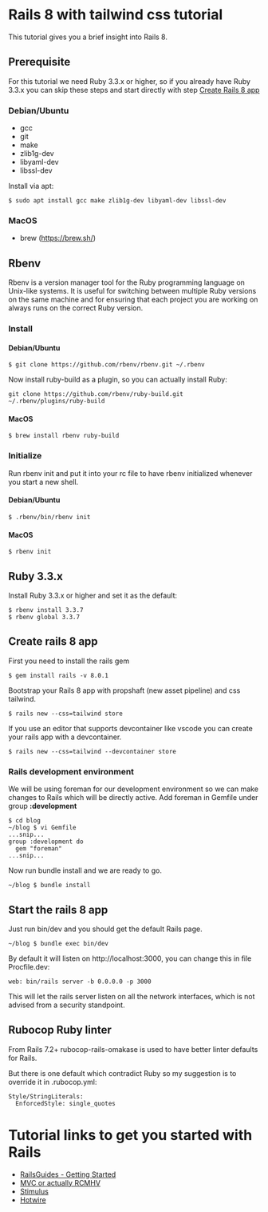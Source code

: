 # Rails 8 with tailwind css tutorial
This tutorial gives you a brief insight into Rails 8. 

## Prerequisite
For this tutorial we need Ruby 3.3.x or higher, so if you already have Ruby 3.3.x you can skip these steps and start directly with step [Create Rails 8 app](#create-rails-8-app)

### Debian/Ubuntu
- gcc
- git
- make
- zlib1g-dev
- libyaml-dev
- libssl-dev

Install via apt:
```
$ sudo apt install gcc make zlib1g-dev libyaml-dev libssl-dev
```

### MacOS
- brew (https://brew.sh/)

## Rbenv
Rbenv is a version manager tool for the Ruby programming language on Unix-like systems. It is useful for switching between multiple Ruby versions on the same machine and for ensuring that each project you are working on always runs on the correct Ruby version.

### Install
#### Debian/Ubuntu
```
$ git clone https://github.com/rbenv/rbenv.git ~/.rbenv
```

Now install ruby-build as a plugin, so you can actually install Ruby:
```
git clone https://github.com/rbenv/ruby-build.git ~/.rbenv/plugins/ruby-build
```

#### MacOS
```
$ brew install rbenv ruby-build
```

### Initialize
Run rbenv init and put it into your rc file to have rbenv initialized whenever you start a new shell.

#### Debian/Ubuntu
```
$ .rbenv/bin/rbenv init
```

#### MacOS
```
$ rbenv init
```

## Ruby 3.3.x
Install Ruby 3.3.x or higher and set it as the default:
```
$ rbenv install 3.3.7
$ rbenv global 3.3.7
```

## Create rails 8 app
First you need to install the rails gem
```
$ gem install rails -v 8.0.1
```

Bootstrap your Rails 8 app with propshaft (new asset pipeline) and css tailwind.
```
$ rails new --css=tailwind store
```

If you use an editor that supports devcontainer like vscode you can create your rails app with a devcontainer.
```
$ rails new --css=tailwind --devcontainer store
```

### Rails development environment
We will be using foreman for our development environment so we can make changes to Rails which will be directly active.
Add foreman in Gemfile under group **:development**
```
$ cd blog
~/blog $ vi Gemfile
...snip...
group :development do
  gem "foreman"
...snip...
```

Now run bundle install and we are ready to go.
```
~/blog $ bundle install
```

## Start the rails 8 app
Just run bin/dev and you should get the default Rails page.
```
~/blog $ bundle exec bin/dev
```

By default it will listen on http://localhost:3000, you can change this in file Procfile.dev:
```
web: bin/rails server -b 0.0.0.0 -p 3000
```
This will let the rails server listen on all the network interfaces, which is not advised from a security standpoint.

## Rubocop Ruby linter
From Rails 7.2+ rubocop-rails-omakase is used to have better linter defaults for Rails.

But there is one default which contradict Ruby so my suggestion is to override it in .rubocop.yml:
```
Style/StringLiterals:
  EnforcedStyle: single_quotes
```

# Tutorial links to get you started with Rails
- [RailsGuides - Getting Started](https://guides.rubyonrails.org/getting_started.html)
- [MVC or actually RCMHV](docs/RCMHV.md)
- [Stimulus](https://blog.effectussoftware.com/stimulus-in-rails/)
- [Hotwire](https://hotwired.dev/)
